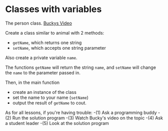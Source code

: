 # Classes with variables

The person class. [Buckys Video](https://www.youtube.com/watch?v=jTS7JTud1qQ)

Create a class similar to animal with 2 methods:

- `getName`, which returns one string
- `setName`, which accepts one string parameter

Also create a private variable `name`.

The functions `getName` will return the string `name`, and `setName` will change the `name` to the parameter passed in.

Then, in the main function
- create an instance of the class
- set the name to your name (`setName`)
- output the result of `getName` to cout.

As for all lessons, if you're having trouble:
-(1) Ask a programming buddy
-(2) Run the solution program
-(3) Watch Bucky's video on the topic
-(4) Ask a student leader
-(5) Look at the solution program